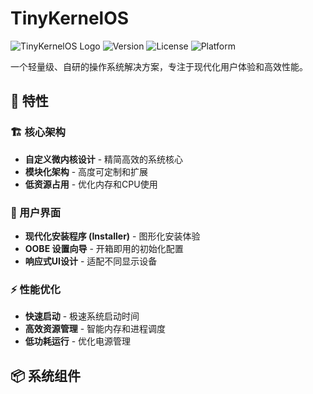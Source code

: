 # TinyKernelOS

![TinyKernelOS Logo](https://img.shields.io/badge/OS-TinyKernelOS-blue.svg)
![Version](https://img.shields.io/badge/Version-26.0-green.svg)
![License](https://img.shields.io/badge/License-MIT-yellow.svg)
![Platform](https://img.shields.io/badge/Platform-x64-red.svg)

一个轻量级、自研的操作系统解决方案，专注于现代化用户体验和高效性能。

## 🌟 特性

### 🏗️ 核心架构
- **自定义微内核设计** - 精简高效的系统核心
- **模块化架构** - 高度可定制和扩展
- **低资源占用** - 优化内存和CPU使用

### 🎨 用户界面
- **现代化安装程序 (Installer)** - 图形化安装体验
- **OOBE 设置向导** - 开箱即用的初始化配置
- **响应式UI设计** - 适配不同显示设备

### ⚡ 性能优化
- **快速启动** - 极速系统启动时间
- **高效资源管理** - 智能内存和进程调度
- **低功耗运行** - 优化电源管理

## 📦 系统组件

